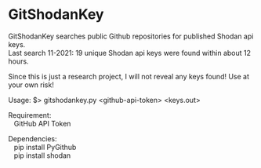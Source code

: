 # GitShodanKey
GitShodanKey searches public Github repositories for published Shodan api keys.
<br/>Last search 11-2021: 19 unique Shodan api keys were found within about 12 hours.

Since this is just a research project, I will not reveal any keys found! Use at your own risk!

Usage: $> gitshodankey.py \<github-api-token> <keys.out>
  
Requirement:
<br/>&nbsp;&nbsp;  GitHub API Token

Dependencies:
<br/>&nbsp;&nbsp;  pip install PyGithub
<br/>&nbsp;&nbsp;  pip install shodan
